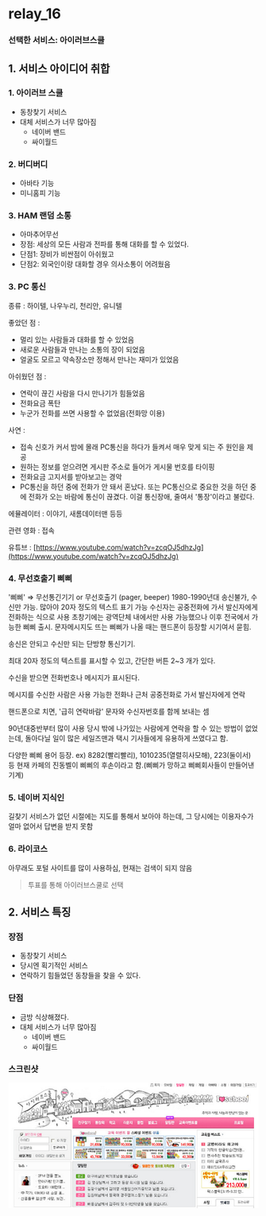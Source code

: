 # relay_16



### 선택한 서비스: 아이러브스쿨


## 1. 서비스 아이디어 취합

### **1. 아이러브 스쿨**

- 동창찾기 서비스
- 대체 서비스가 너무 많아짐
    - 네이버 밴드
    - 싸이월드

### **2. 버디버디**

- 아바타 기능
- 미니홈피 기능

### **3. HAM 랜덤 소통**

- 아마추어무선
- 장점: 세상의 모든 사람과 전파를 통해 대화를 할 수 있었다.
- 단점1: 장비가 비싼점이 아쉬웠고
- 단점2: 외국인이랑 대화할 경우 의사소통이 어려웠음

### **3. PC 통신**

종류 : 하이텔, 나우누리, 천리안, 유니텔

좋았던 점 :

- 멀리 있는 사람들과 대화를 할 수 있었음
- 새로운 사람들과 만나는 소통의 장이 되었음
- 얼굴도 모르고 약속장소만 정해서 만나는 재미가 있었음

아쉬웠던 점 :

- 연락이 끊긴 사람을 다시 만나기가 힘들었음
- 전화요금 폭탄
- 누군가 전화를 쓰면 사용할 수 없었음(전화망 이용)

사연 :

- 접속 신호가 커서 밤에 몰래 PC통신을 하다가 들켜서 매우 맞게 되는 주 원인을 제공
- 원하는 정보를 얻으려면 게시판 주소로 들어가 게시물 번호를 타이핑
- 전화요금 고지서를 받아보고는 경악
- PC통신을 하던 중에 전화가 안 돼서 혼났다. 또는 PC통신으로 중요한 것을 하던 중에 전화가 오는 바람에 통신이 끊겼다. 이걸 통신장애, 줄여서 '통장'이라고 불렀다.

에뮬레이터 : 이야기, 새롬데이터맨 등등

관련 영화 : 접속

유튜브 : [https://www.youtube.com/watch?v=zcqOJ5dhzJg](https://www.youtube.com/watch?v=zcqOJ5dhzJg)

### **4. 무선호출기 삐삐**

'삐삐' ⇒ 무선통긴기기 or 무선호출기 (pager, beeper) 1980-1990년대
송신불가, 수신만 가능. 많아야 20자 정도의 텍스트 표기 가능
수신자는 공중전화에 가서 발신자에게 전화하는 식으로 사용
초창기에는 광역단체 내에서만 사용 가능했으나 이후 전국에서 가능한 삐삐 출시. 문자메시지도 뜨는 삐삐가 나올 때는 핸드폰이 등장할 시기여서 묻힘.

송신은 안되고 수신만 되는 단방향 통신기기.

최대 20자 정도의 텍스트를 표시할 수 있고, 간단한 버튼 2~3 개가 있다.

수신을 받으면 전화번호나 메시지가 표시된다.

메시지를 수신한 사람은 사용 가능한 전화나  근처 공중전화로 가서 발신자에게 연락

핸드폰으로 치면, '급히 연락바람' 문자와 수신자번호를 함께 보내는 셈

90년대중반부터 많이 사용
당시 밖에 나가있는 사람에게 연락을 할 수 있는 방법이 없었는데, 돌아다닐 일이 많은 세일즈맨과 택시 기사들에게 유용하게 쓰였다고 함.

다양한 삐삐 용어 등장.
ex) 8282(빨리빨리), 1010235(열렬히사모해), 223(둘이서) 등
현재 카페의 진동벨이 삐삐의 후손이라고 함.(삐삐가 망하고 삐삐회사들이 만들어낸 기계)

### 5. 네이버 지식인

길찾기 서비스가 없던 시절에는 지도를 통해서 보아야 하는데, 그 당시에는 이용자수가 얼마 없어서 답변을 받지 못함

### 6. 라이코스

아무래도 포털 사이트를 많이 사용하심, 현재는 검색이 되지 않음


> 투표를 통해 아이러브스쿨로 선택



## 2. 서비스 특징

### 장점
- 동창찾기 서비스
- 당시엔 획기적인 서비스
- 연락하기 힘들었던 동창들을 찾을 수 있다.

### 단점
- 금방 식상해졌다.
- 대체 서비스가 너무 많아짐
    - 네이버 밴드
    - 싸이월드

### 스크린샷

![](./ilovschool.png)


